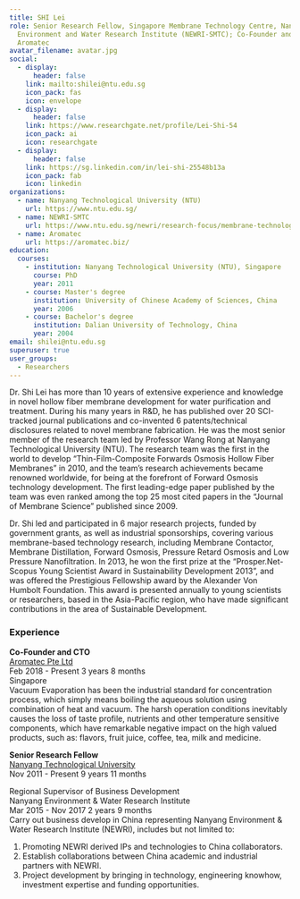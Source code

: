 ```yaml
---
title: SHI Lei
role: Senior Research Fellow, Singapore Membrane Technology Centre, Nanyang
  Environment and Water Research Institute (NEWRI-SMTC); Co-Founder and CTO,
  Aromatec
avatar_filename: avatar.jpg
social:
  - display:
      header: false
    link: mailto:shilei@ntu.edu.sg
    icon_pack: fas
    icon: envelope
  - display:
      header: false
    link: https://www.researchgate.net/profile/Lei-Shi-54
    icon_pack: ai
    icon: researchgate
  - display:
      header: false
    link: https://sg.linkedin.com/in/lei-shi-25548b13a
    icon_pack: fab
    icon: linkedin
organizations:
  - name: Nanyang Technological University (NTU)
    url: https://www.ntu.edu.sg/
  - name: NEWRI-SMTC
    url: https://www.ntu.edu.sg/newri/research-focus/membrane-technology
  - name: Aromatec
    url: https://aromatec.biz/
education:
  courses:
    - institution: Nanyang Technological University (NTU), Singapore
      course: PhD
      year: 2011
    - course: Master's degree
      institution: University of Chinese Academy of Sciences, China
      year: 2006
    - course: Bachelor's degree
      institution: Dalian University of Technology, China
      year: 2004
email: shilei@ntu.edu.sg
superuser: true
user_groups:
  - Researchers
---
```

<!--StartFragment-->

Dr. Shi Lei has more than 10 years of extensive experience and knowledge in novel hollow fiber membrane development for water purification and treatment. During his many years in R&D, he has published over 20 SCI-tracked journal publications and co-invented 6 patents/technical disclosures related to novel membrane fabrication. He was the most senior member of the research team led by Professor Wang Rong at Nanyang Technological University (NTU). The research team was the first in the world to develop “Thin-Film-Composite Forwards Osmosis Hollow Fiber Membranes” in 2010, and the team’s research achievements became renowned worldwide, for being at the forefront of Forward Osmosis technology development. The first leading-edge paper published by the team was even ranked among the top 25 most cited papers in the “Journal of Membrane Science” published since 2009.

Dr. Shi led and participated in 6 major research projects, funded by government grants, as well as industrial sponsorships, covering various membrane-based technology research, including Membrane Contactor, Membrane Distillation, Forward Osmosis, Pressure Retard Osmosis and Low Pressure Nanofiltration. In 2013, he won the first prize at the “Prosper.Net-Scopus Young Scientist Award in Sustainability Development 2013”, and was offered the Prestigious Fellowship award by the Alexander Von Humbolt Foundation. This award is presented annually to young scientists or researchers, based in the Asia-Pacific region, who have made significant contributions in the area of Sustainable Development.

### Experience

**Co-Founder and CTO**\
[Aromatec Pte Ltd](https://aromatec.biz/)\
Feb 2018 - Present 3 years 8 months\
Singapore\
Vacuum Evaporation has been the industrial standard for concentration process, which simply means boiling the aqueous solution using combination of heat and vacuum. The harsh operation conditions inevitably causes the loss of taste profile, nutrients and other temperature sensitive components, which have remarkable negative impact on the high valued products, such as: flavors, fruit juice, coffee, tea, milk and medicine.[](https://sg.linkedin.com/company/ntusg?trk=public_profile_experience-item_profile-section-card_image-click)

**Senior Research Fellow**\
[Nanyang Technological University](https://sg.linkedin.com/company/ntusg?trk=public_profile_experience-item_profile-section-card_subtitle-click)\
Nov 2011 - Present 9 years 11 months

Regional Supervisor of Business Development\
Nanyang Environment & Water Research Institute\
Mar 2015 - Nov 2017 2 years 9 months\
Carry out business develop in China representing Nanyang Environment & Water Research Institute (NEWRI), includes but not limited to:

1. Promoting NEWRI derived IPs and technologies to China collaborators.
2. Establish collaborations between China academic and industrial partners with NEWRI.
3. Project development by bringing in technology, engineering knowhow, investment expertise and funding opportunities.

<!--EndFragment-->